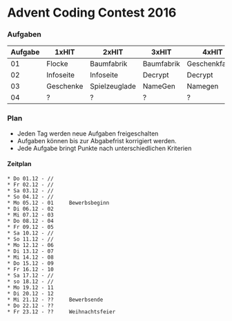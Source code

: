 # Advent Coding Contest 2016

### Aufgaben
Aufgabe | 1xHIT | 2xHIT | 3xHIT | 4xHIT | 5xHIT 
--------|-------|-------|-------|-------|-------
01      | Flocke | Baumfabrik | Baumfabrik | Geschenkfabrik | Geschenkfabrik
02      | Infoseite | Infoseite | Decrypt | Decrypt | Decrypt
03      | Geschenke | Spielzeuglade | NameGen | Namegen | Namegen
04      | ? | ? | ? | ? | ?

### Plan
* Jeden Tag werden neue Aufgaben freigeschalten
* Aufgaben können bis zur Abgabefrist korrigiert werden.
* Jede Aufgabe bringt Punkte nach unterschiedlichen Kriterien

#### Zeitplan
```
* Do 01.12 - //
* Fr 02.12 - //
* Sa 03.12 - //
* So 04.12 - //
* Mo 05.12 - 01     Bewerbsbeginn
* Di 06.12 - 02
* Mi 07.12 - 03
* Do 08.12 - 04
* Fr 09.12 - 05
* Sa 10.12 - //
* So 11.12 - //
* Mo 12.12 - 06
* Di 13.12 - 07
* Mi 14.12 - 08
* Do 15.12 - 09
* Fr 16.12 - 10
* Sa 17.12 - //
* so 18.12 - //
* Mo 19.12 - 11
* Di 20.12 - 12
* Mi 21.12 - ??     Bewerbsende
* Do 22.12 - ??
* Fr 23.12 - ??     Weihnachtsfeier
```